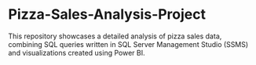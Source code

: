 # Pizza-Sales-Analysis-Project
This repository showcases a detailed analysis of pizza sales data, combining SQL queries written in SQL Server Management Studio (SSMS) and visualizations created using Power BI.
